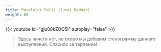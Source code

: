 ```yaml
---
title: Paralelni Polis (Juraj Bednar)
weight: 06
---
```


{{< youtube id="gju08kZOQ5I" autoplay="false" >}}

>Здесь ничего нет, но скоро мы добавим стенограмму данного выступления. Спасибо за терпение!
